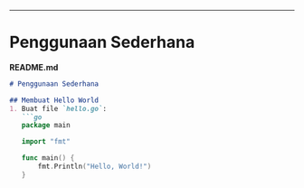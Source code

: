 
---

# Penggunaan Sederhana

**README.md**

```markdown
# Penggunaan Sederhana

## Membuat Hello World
1. Buat file `hello.go`:
   ```go
   package main

   import "fmt"

   func main() {
       fmt.Println("Hello, World!")
   }
